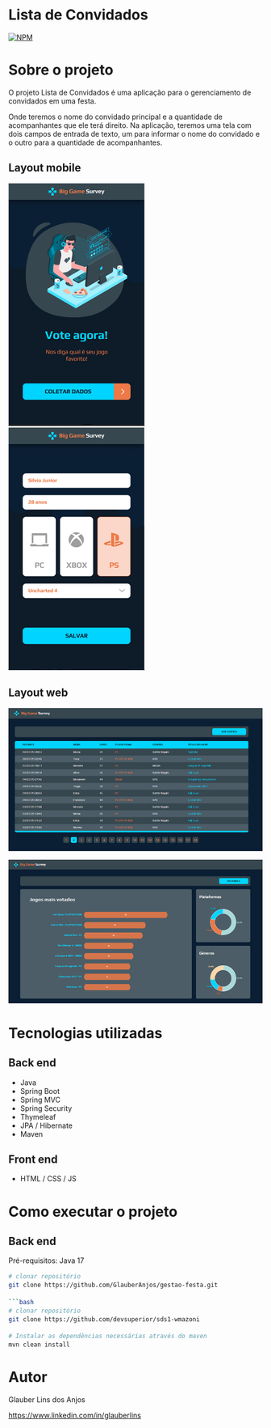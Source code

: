 # Lista de Convidados
[![NPM](https://img.shields.io/npm/l/react)](https://github.com/GlauberAnjos/gestao-festa/blob/main/LICENSE) 

# Sobre o projeto
O projeto Lista de Convidados é uma aplicação para o gerenciamento de convidados em uma festa.

Onde teremos o nome do convidado principal e a quantidade de acompanhantes que ele terá direito.
Na aplicação, teremos uma tela com dois campos de entrada de texto, um para informar o nome do convidado e o outro para a quantidade
de acompanhantes.

## Layout mobile
![Mobile 1](https://github.com/acenelio/assets/raw/main/sds1/mobile1.png) ![Mobile 2](https://github.com/acenelio/assets/raw/main/sds1/mobile2.png)

## Layout web
![Web 1](https://github.com/acenelio/assets/raw/main/sds1/web1.png)

![Web 2](https://github.com/acenelio/assets/raw/main/sds1/web2.png)

# Tecnologias utilizadas
## Back end
- Java
- Spring Boot
- Spring MVC
- Spring Security
- Thymeleaf
- JPA / Hibernate
- Maven
## Front end
- HTML / CSS / JS 

# Como executar o projeto

## Back end
Pré-requisitos: Java 17

```bash
# clonar repositório
git clone https://github.com/GlauberAnjos/gestao-festa.git

```bash
# clonar repositório
git clone https://github.com/devsuperior/sds1-wmazoni

# Instalar as dependências necessárias através do maven
mvn clean install
```
# Autor

Glauber Lins dos Anjos

https://www.linkedin.com/in/glauberlins
